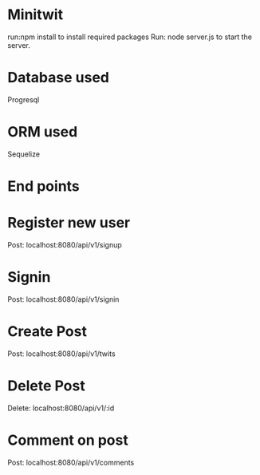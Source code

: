 # Minitwit

run:npm install to install required packages
Run: node server.js to start the server.

# Database used
Progresql

# ORM used
Sequelize

# End points
# Register new user
Post: localhost:8080/api/v1/signup
# Signin
Post: localhost:8080/api/v1/signin

# Create Post
Post: localhost:8080/api/v1/twits

# Delete Post
Delete: localhost:8080/api/v1/:id

# Comment on post
Post: localhost:8080/api/v1/comments
